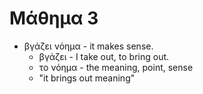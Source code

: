 # Μάθημα 3

* βγάζει νόημα - it makes sense.
  * βγάζει - I take out, to bring out.
  * το νόημα - the meaning, point, sense
  * "it brings out meaning"